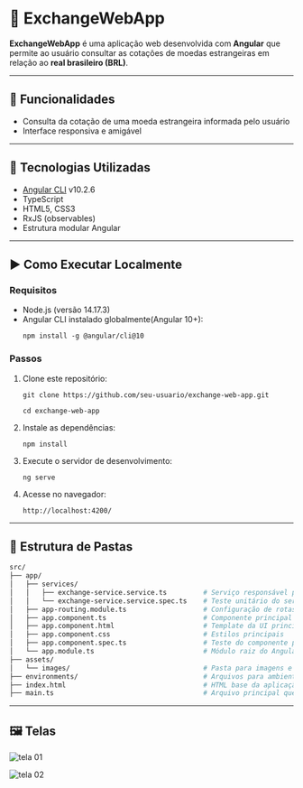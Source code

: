 # 💱 ExchangeWebApp

**ExchangeWebApp** é uma aplicação web desenvolvida com **Angular** que permite ao usuário consultar as cotações de moedas estrangeiras em relação ao **real brasileiro (BRL)**.

---

## 📌 Funcionalidades

- Consulta da cotação de uma moeda estrangeira informada pelo usuário
- Interface responsiva e amigável

---

## 🧱 Tecnologias Utilizadas

- [Angular CLI](https://v10.angular.io/docs) v10.2.6
- TypeScript
- HTML5, CSS3
- RxJS (observables)
- Estrutura modular Angular

---

## ▶️ Como Executar Localmente

### Requisitos

- Node.js (versão 14.17.3)
- Angular CLI instalado globalmente(Angular 10+):
  ```
  npm install -g @angular/cli@10
  ```

### Passos

1. Clone este repositório:
   ```
   git clone https://github.com/seu-usuario/exchange-web-app.git

   cd exchange-web-app
   ```

2. Instale as dependências:
   ```
   npm install
   ```

3. Execute o servidor de desenvolvimento:
   ```
   ng serve
   ```

4. Acesse no navegador:
   ```
   http://localhost:4200/
   ```

---

## 📂 Estrutura de Pastas

```bash
src/
├── app/
│   ├── services/
│   │   ├── exchange-service.service.ts         # Serviço responsável pela lógica de câmbio
│   │   └── exchange-service.service.spec.ts    # Teste unitário do serviço
│   ├── app-routing.module.ts                   # Configuração de rotas (caso expandido futuramente)
│   ├── app.component.ts                        # Componente principal
│   ├── app.component.html                      # Template da UI principal
│   ├── app.component.css                       # Estilos principais
│   ├── app.component.spec.ts                   # Teste do componente principal
│   └── app.module.ts                           # Módulo raiz do Angular
├── assets/
│   └── images/                                 # Pasta para imagens e recursos estáticos
├── environments/                               # Arquivos para ambiente (dev/prod)
├── index.html                                  # HTML base da aplicação
├── main.ts                                     # Arquivo principal que bootstrapa o app
```

---

## 🖼️ Telas

![tela 01](https://github.com/user-attachments/assets/39906f78-441a-4e40-9a7c-aeb6d2492950)


![tela 02](https://github.com/user-attachments/assets/87711c00-8f72-4bda-872b-0441b6cbfb6d)
